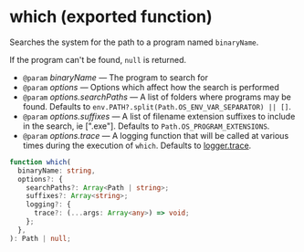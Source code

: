 <!-- INPUT:
/**
 * Searches the system for the path to a program named `binaryName`.
 *
 * If the program can't be found, `null` is returned.
 *
 * @param binaryName The program to search for
 * @param options Options which affect how the search is performed
 * @param options.searchPaths A list of folders where programs may be found. Defaults to `env.PATH?.split(Path.OS_ENV_VAR_SEPARATOR) || []`.
 * @param options.suffixes A list of filename extension suffixes to include in the search, ie [".exe"]. Defaults to `Path.OS_PROGRAM_EXTENSIONS`.
 * @param options.trace A logging function that will be called at various times during the execution of `which`. Defaults to {@link logger.trace}.
 */
export function which(
  binaryName: string,
  options?: {
    /**
     * A list of folders where programs may be found. Defaults to
     * `env.PATH?.split(Path.OS_ENV_VAR_SEPARATOR) || []`.
     */
    searchPaths?: Array<Path | string>;

    /**
     * A list of filename extension suffixes to include in the search, ie
     * `[".exe"]`. Defaults to {@link Path.OS_PROGRAM_EXTENSIONS}.
     */
    suffixes?: Array<string>;

    /** Options which control logging. */
    logging?: {
      /**
       * If provided, this logging function will be called multiple times as
       * `which` runs, to help you understand what's going on and/or troubleshoot
       * things. In most cases, it makes sense to use a function from `console`
       * here, like so:
       *
       * ```js
       * which("bash", {
       *   logging: { trace: console.log }
       * });
       * ```
       *
       * Defaults to the current value of {@link logger.trace}. `logger.trace`
       * defaults to a no-op function.
       */
      trace?: (...args: Array<any>) => void;
    };
  }
): Path | null;

-->
# which (exported function)

Searches the system for the path to a program named `binaryName`.

If the program can't be found, `null` is returned.

- `@param` _binaryName_ — The program to search for
- `@param` _options_ — Options which affect how the search is performed
- `@param` _options.searchPaths_ — A list of folders where programs may be found. Defaults to `env.PATH?.split(Path.OS_ENV_VAR_SEPARATOR) || []`.
- `@param` _options.suffixes_ — A list of filename extension suffixes to include in the search, ie [".exe"]. Defaults to `Path.OS_PROGRAM_EXTENSIONS`.
- `@param` _options.trace_ — A logging function that will be called at various times during the execution of `which`. Defaults to [logger.trace](#).

```ts
function which(
  binaryName: string,
  options?: {
    searchPaths?: Array<Path | string>;
    suffixes?: Array<string>;
    logging?: {
      trace?: (...args: Array<any>) => void;
    };
  },
): Path | null;
```

<!-- OUTPUT.frontmatter:
null
-->
<!-- OUTPUT.warnings:
[
  "No link URL provided for \"logger.trace\"; falling back to \"#\""
]
-->
